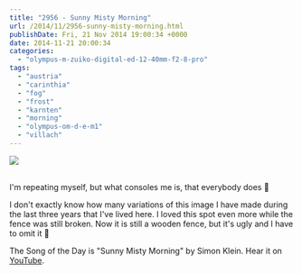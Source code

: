 ```yaml
---
title: "2956 - Sunny Misty Morning"
url: /2014/11/2956-sunny-misty-morning.html
publishDate: Fri, 21 Nov 2014 19:00:34 +0000
date: 2014-11-21 20:00:34
categories: 
  - "olympus-m-zuiko-digital-ed-12-40mm-f2-8-pro"
tags: 
  - "austria"
  - "carinthia"
  - "fog"
  - "frost"
  - "karnten"
  - "morning"
  - "olympus-om-d-e-m1"
  - "villach"
---
```

<div class="container">
<div class="center"><a target="_blank" href="https://d25zfm9zpd7gm5.cloudfront.net/1200x1200/2014/20141030_084324_lr.jpg"><img src="https://d25zfm9zpd7gm5.cloudfront.net/0600x0600/2014/20141030_084324_lr.jpg" /></a></div>
</div>
<br />

I'm repeating myself, but what consoles me is, that everybody does 🙂

I don't exactly know how many variations of this image I have made during the last three years that I've lived here. I loved this spot even more while the fence was still broken. Now it is still a wooden fence, but it's ugly and I have to omit it 🙂

The Song of the Day is "Sunny Misty Morning" by Simon Klein. Hear it on <a href="https://www.youtube.com/watch?v=YLq5CD9-194" target="_blank">YouTube</a>.
